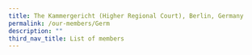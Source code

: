 ```yaml
---
title: The Kammergericht (Higher Regional Court), Berlin, Germany
permalink: /our-members/Germ
description: ""
third_nav_title: List of members
---
```



